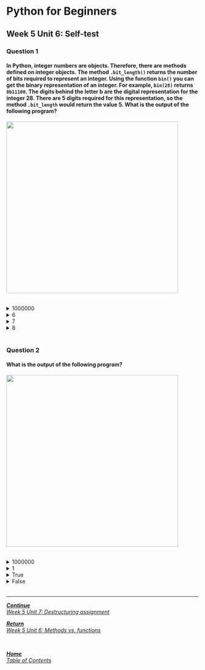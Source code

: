 # Python for Beginners

## Week 5 Unit 6: Self-test

### Question 1

#### In Python, integer numbers are objects. Therefore, there are methods defined on integer objects. The method ```.bit_length()``` returns the number of bits required to represent an integer. Using the function ```bin()``` you can get the binary representation of an integer. For example, ```bin(28)``` returns ```0b11100```. The digits behind the letter b are the digital representation for the integer 28. There are 5 digits required for this representation, so the method ```.bit_length``` would return the value 5. What is the output of the following program?

<img src=selftest/week5_unit6_f1.png width="450"><br><br>

<details>
	<summary>1000000</summary>
	<img  src="selftest/cross.png" width="25">
</details>


<details>
	<summary>6</summary>
	<img  src="selftest/cross.png" width="25">
</details>


<details>
	<summary>7</summary>
	<img  src="selftest/check.png" width="25">
</details>


<details>
	<summary>8</summary>
	<img  src="selftest/cross.png" width="25">
</details>

<br>

### Question 2

#### What is the output of the following program?

<img src=selftest/week5_unit6_f2.png width="450"><br><br>

<details>
	<summary>1000000</summary>
	<img  src="selftest/cross.png" width="25">
</details>


<details>
	<summary>1</summary>
	<img  src="selftest/cross.png" width="25">
</details>


<details>
	<summary>True</summary>
	<img  src="selftest/check.png" width="25">
</details>


<details>
	<summary>False</summary>
	<img  src="selftest/cross.png" width="25">
</details>

<br>

---

[***Continue*** <br> *Week 5 Unit 7: Destructuring assignment*](week5_unit7_destructing_assignment.md)

[***Return*** <br> *Week 5 Unit 6: Methods vs. functions*](week5_unit6_methods_vs_functions.md)

<br>

[***Home*** <br>*Table of Contents*](home.md)